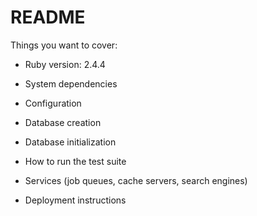 # README

Things you want to cover:

* Ruby version: 2.4.4

* System dependencies

* Configuration

* Database creation

* Database initialization

* How to run the test suite

* Services (job queues, cache servers, search engines)

* Deployment instructions

